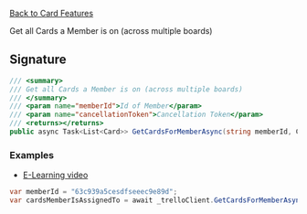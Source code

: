 [Back to Card Features](TrelloClient#card-features)

Get all Cards a Member is on (across multiple boards)

## Signature
```cs
/// <summary>
/// Get all Cards a Member is on (across multiple boards)
/// </summary>
/// <param name="memberId">Id of Member</param>
/// <param name="cancellationToken">Cancellation Token</param>
/// <returns></returns>
public async Task<List<Card>> GetCardsForMemberAsync(string memberId, CancellationToken cancellationToken = default) {...}
```
### Examples

- [E-Learning video](https://youtu.be/ucFGNB1R9Ic)

```cs
var memberId = "63c939a5cesdfseeec9e89d";
var cardsMemberIsAssignedTo = await _trelloClient.GetCardsForMemberAsync(memberId);
```